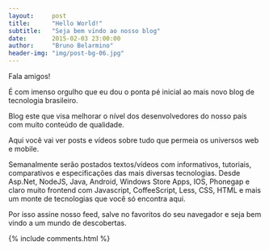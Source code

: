 ```yaml
---
layout:     post
title:      "Hello World!"
subtitle:   "Seja bem vindo ao nosso blog"
date:       2015-02-03 23:00:00
author:     "Bruno Belarmino"
header-img: "img/post-bg-06.jpg"
---
```


<p>Fala amigos!</p>

<p>É com imenso orgulho que eu dou o ponta pé inicial ao mais novo blog de tecnologia brasileiro.</p>

<p>Blog este que visa melhorar o nível dos desenvolvedores do nosso país com muito conteúdo de qualidade.</p>

<p>Aqui você vai ver posts e vídeos sobre tudo que permeia os universos web e mobile.</p>

<p>Semanalmente serão postados textos/vídeos com informativos, tutoriais, comparativos e especificações das mais diversas tecnologias. Desde Asp.Net, NodeJS, Java, Android, Windows Store Apps, IOS, Phonegap e claro muito frontend com Javascript, CoffeeScript, Less, CSS, HTML e mais um monte de tecnologias que você só encontra aqui.</p>

<p>Por isso assine nosso feed, salve no favoritos do seu navegador e seja bem vindo a um mundo de descobertas.</p>


<script type="text/javascript">
var disqus_identifier = '2015-02-03-hello-world';
var disqus_title = 'Hello World!';
</script>

{% include comments.html %}
